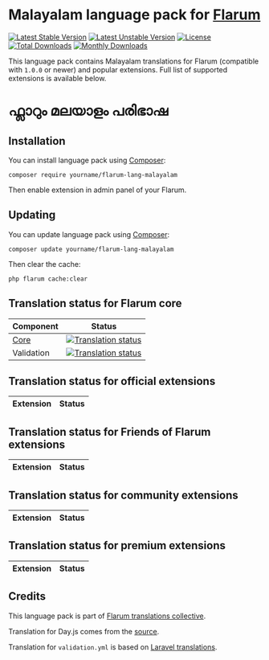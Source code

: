 # Malayalam language pack for [Flarum](https://flarum.org/)

[![Latest Stable Version](https://img.shields.io/packagist/v/yourname/flarum-lang-malayalam?color=success&label=stable)](https://packagist.org/packages/yourname/flarum-lang-malayalam) 
[![Latest Unstable Version](https://img.shields.io/packagist/v/yourname/flarum-lang-malayalama?include_prereleases&label=unstable)](https://packagist.org/packages/yourname/flarum-lang-malayalam) 
[![License](https://img.shields.io/packagist/l/yourname/flarum-lang-malayalam)](https://packagist.org/packages/yourname/flarum-lang-malayalam) 
[![Total Downloads](https://img.shields.io/packagist/dt/yourname/flarum-lang-malayalam)](https://packagist.org/packages/yourname/flarum-lang-malayalam/stats) 
[![Monthly Downloads](https://img.shields.io/packagist/dm/yourname/flarum-lang-malayalam)](https://packagist.org/packages/yourname/flarum-lang-malayalam/stats) 

This language pack contains Malayalam translations for Flarum (compatible with `1.0.0` or newer) and popular extensions. Full list of supported extensions is available below.

# ഫ്ലാറും മലയാളം പരിഭാഷ 

## Installation

You can install language pack using [Composer](https://getcomposer.org/):

```console
composer require yourname/flarum-lang-malayalam
```

Then enable extension in admin panel of your Flarum.


## Updating

You can update language pack using [Composer](https://getcomposer.org/):

```console
composer update yourname/flarum-lang-malayalam
```

Then clear the cache:

```console
php flarum cache:clear
```


## Translation status for Flarum core

| Component | Status |
| --- | --- |
| [Core](https://github.com/flarum/core) | [![Translation status](https://weblate.rob006.net/widgets/flarum/ml/core/svg-badge.svg)](https://weblate.rob006.net/projects/flarum/core/ml/) |
| Validation | [![Translation status](https://weblate.rob006.net/widgets/flarum/ml/validation/svg-badge.svg)](https://weblate.rob006.net/projects/flarum/validation/ml/) |


## Translation status for official extensions

<!-- flarum-extensions-list-start -->

| Extension | Status |
| --- | --- |

<!-- flarum-extensions-list-stop -->


## Translation status for Friends of Flarum extensions

<!-- fof-extensions-list-start -->

| Extension | Status |
| --- | --- |

<!-- fof-extensions-list-stop -->


## Translation status for community extensions

<!-- various-extensions-list-start -->

| Extension | Status |
| --- | --- |

<!-- various-extensions-list-stop -->


## Translation status for premium extensions

<!-- premium-extensions-list-start -->

| Extension | Status |
| --- | --- |

<!-- premium-extensions-list-stop -->


## Credits

This language pack is part of [Flarum translations collective](https://github.com/rob006-software/flarum-translations).

Translation for Day.js comes from the [source](https://github.com/iamkun/dayjs/blob/v1.10.4/src/locale/xx.js).

Translation for `validation.yml` is based on [Laravel translations](https://github.com/Laravel-Lang/lang/blob/8.1.3/src/xx/validation.php).
